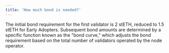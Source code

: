 ```yaml
---
title: 'How much bond is needed?'
---
```


The initial bond requirement for the first validator is 2 stETH, reduced to 1.5 stETH for Early Adopters. Subsequent bond amounts are determined by a specific function known as the "bond curve," which adjusts the bond requirement based on the total number of validators operated by the node operator.
